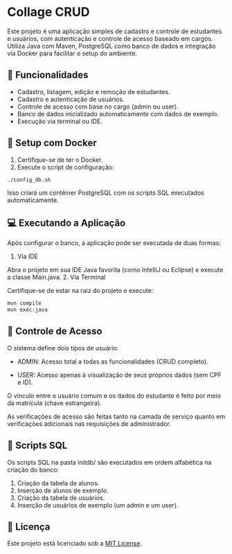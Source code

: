 # Collage CRUD

Este projeto é uma aplicação simples de cadastro e controle de estudantes e usuários, com autenticação e controle de acesso baseado em cargos. Utiliza Java com Maven, PostgreSQL como banco de dados e integração via Docker para facilitar o setup do ambiente.

## 🚀 Funcionalidades

- Cadastro, listagem, edição e remoção de estudantes.
- Cadastro e autenticação de usuários.
- Controle de acesso com base no cargo (admin ou user).
- Banco de dados inicializado automaticamente com dados de exemplo.
- Execução via terminal ou IDE.

## 🐳 Setup com Docker

1. Certifique-se de ter o Docker.
2. Execute o script de configuração:

```sh
./config_db.sh
```

Isso criará um contêiner PostgreSQL com os scripts SQL executados automaticamente.

## 💻 Executando a Aplicação

Após configurar o banco, a aplicação pode ser executada de duas formas:
1. Via IDE

Abra o projeto em sua IDE Java favorita (como IntelliJ ou Eclipse) e execute a classe Main.java.
2. Via Terminal

Certifique-se de estar na raiz do projeto e execute:

```sh
mvn compile
mvn exec:java
```

## 🔐 Controle de Acesso

O sistema define dois tipos de usuário:

  - ADMIN: Acesso total a todas as funcionalidades (CRUD completo).

  - USER: Acesso apenas à visualização de seus próprios dados (sem CPF e ID).

O vínculo entre o usuário comum e os dados do estudante é feito por meio da matrícula (chave estrangeira).

As verificações de acesso são feitas tanto na camada de serviço quanto em verificações adicionais nas requisições de administrador.

## 🧪 Scripts SQL

Os scripts SQL na pasta initdb/ são executados em ordem alfabética na criação do banco:

1. Criação da tabela de alunos.
2. Inserção de alunos de exemplo.
3. Criação da tabela de usuários.
4. Inserção de usuários de exemplo (um admin e um user).

## 📄 Licença

Este projeto está licenciado sob a [MIT License](https://github.com/joao1barbosa/collage-crud/blob/main/LICENSE).
